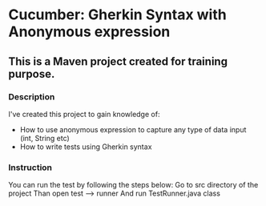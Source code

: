 # Cucumber: Gherkin Syntax with Anonymous expression

## This is a Maven project created for training purpose.

### Description
I've created this project to gain knowledge of:
* How to use anonymous expression to capture any type of data input (int, String etc)
* How to write tests using Gherkin syntax

### Instruction
You can run the test by following the steps below:
Go to src directory of the project
Than open test --> runner
And run TestRunner.java class